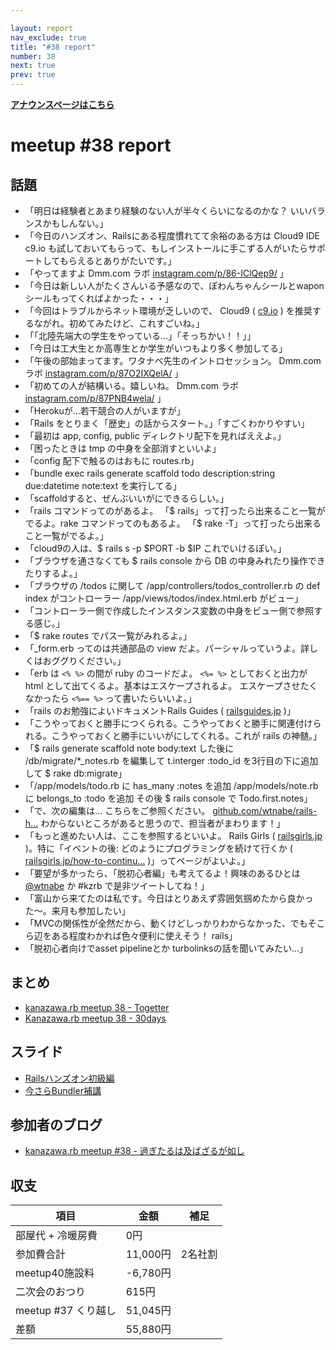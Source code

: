 ```yaml
---

layout: report
nav_exclude: true
title: "#38 report"
number: 38
next: true
prev: true
---
```


<p> <a href="/38/"><strong>アナウンスページはこちら</strong></a></p>

meetup #38 report
==================

話題
----

-   「明日は経験者とあまり経験のない人が半々くらいになるのかな？ いいバランスかもしんない。」
-   「今日のハンズオン、Railsにある程度慣れてて余裕のある方は Cloud9 IDE c9.io も試しておいてもらって、もしインストールに手こずる人がいたらサポートしてもらえるとありがたいです。」
-   「やってますよ Dmm.com ラボ [instagram.com/p/86-IClQep9/](https://instagram.com/p/86-IClQep9/) 」
-   「今日は新しい人がたくさんいる予感なので、ぽわんちゃんシールとwaponシールもってくればよかった・・・」
-   「今回はトラブルからネット環境が乏しいので、 Cloud9 ( [c9.io](https://c9.io/) ) を推奨するながれ。初めてみたけど、これすごいね。」
-   「「北陸先端大の学生をやっている…」「そっちかい！！」」
-   「今日は工大生とか高専生とか学生がいつもより多く参加してる」
-   「午後の部始まってます。ワタナベ先生のイントロセッション。 Dmm.com ラボ [instagram.com/p/87O2IXQelA/](https://instagram.com/p/87O2IXQelA/) 」
-   「初めての人が結構いる。嬉しいね。 Dmm.com ラボ [instagram.com/p/87PNB4wela/](https://instagram.com/p/87PNB4wela/) 」
-   「Herokuが…若干競合の人がいますが」
-   「Rails をとりまく「歴史」の話からスタート。」「すごくわかりやすい」
-   「最初は app, config, public ディレクトリ配下を見ればええよ。」
-   「困ったときは tmp の中身を全部消すといいよ」
-   「config 配下で触るのはおもに routes.rb」
-   「bundle exec rails generate scaffold todo description:string due:datetime note:text を実行してる」
-   「scaffoldすると、ぜんぶいいがにできるらしい。」
-   「rails コマンドってのがあるよ。 「\$ rails」って打ったら出来ること一覧がでるよ。rake コマンドってのもあるよ。 「\$ rake -T」って打ったら出来ること一覧がでるよ。」
-   「cloud9の人は、\$ rails s -p \$PORT -b \$IP これでいけるぽい。」
-   「ブラウザを通さなくても \$ rails console から DB の中身みれたり操作できたりするよ。」
-   「ブラウザの <URL>/todos に関して /app/controllers/todos\_controller.rb の def index がコントローラー /app/views/todos/index.html.erb がビュー」
-   「コントローラー側で作成したインスタンス変数の中身をビュー側で参照する感じ。」
-   「\$ rake routes でパス一覧がみれるよ。」
-   「\_form.erb ってのは共通部品の view だよ。パーシャルっていうよ。詳しくはおググりください。」
-   「erb は `<% %>` の間が ruby のコードだよ。 `<%= %>` としておくと出力が html として出てくるよ。基本はエスケープされるよ。 エスケープさせたくなかったら `<%== %>` って書いたらいいよ。」
-   「rails のお勉強によいドキュメントRails Guides ( [railsguides.jp](http://railsguides.jp/) )」
-   「こうやっておくと勝手につくられる。こうやっておくと勝手に関連付けられる。こうやっておくと勝手にいいがにしてくれる。これが rails の神髄。」
-   「\$ rails generate scaffold note body:text した後に /db/migrate/*\_notes.rb を編集して t.interger :todo\_id を3行目の下に追加して \$ rake db:migrate」
-   「/app/models/todo.rb に has\_many :notes を追加 /app/models/note.rb に belongs\_to :todo を追加 その後 \$ rails console で Todo.first.notes」
-   「で、次の編集は… こちらをご参照ください。 [github.com/wtnabe/rails-h…](https://github.com/wtnabe/rails-handson-todosample/commit/98f1090ca110147593a49d61340410018e5bc42f) わからないところがあると思うので、担当者がまわります！」
-   「もっと進めたい人は、ここを参照するといいよ。 Rails Girls ( [railsgirls.jp](http://railsgirls.jp/) )。特に「イベントの後: どのようにプログラミングを続けて行くか ( [railsgirls.jp/how-to-continu…](http://railsgirls.jp/how-to-continue-with-programming/) )」ってページがよいよ。」
-   「要望が多かったら、「脱初心者編」も考えてるよ！興味のあるひとは [@wtnabe](https://twitter.com/wtnabe) か #kzrb で是非ツイートしてね！」
-   「富山から来てたのは私です。今日はとりあえず雰囲気掴めたから良かった〜。来月も参加したい」
-   「MVCの関係性が全然だから、動くけどしっかりわからなかった、でもそこら辺をある程度わかれば色々便利に使えそう！ rails」
-   「脱初心者向けでasset pipelineとか turbolinksの話を聞いてみたい…」

まとめ
------

-   [kanazawa.rb meetup 38 - Togetter](http://togetter.com/li/888277)
-   [Kanazawa.rb meetup 38 - 30days](http://30d.jp/kzrb/28)

スライド
--------

-   [Railsハンズオン初級編](https://speakerdeck.com/wtnabe/hello-rails-and-more)
-   [今さらBundler補講](https://speakerdeck.com/wtnabe/afresh-bundler-extra-lesson)

参加者のブログ
--------------

-   [kanazawa.rb meetup #38 - 過ぎたるは及ばざるが如し](http://cotton-desu.hatenablog.com/entry/2015/10/18/232408)

収支
----

 | 項目                   | 金額       | 補足      |
 | ---------------------- | ---------- | --------- |
 | 部屋代 + 冷暖房費      | 0円        |           |
 | 参加費合計             | 11,000円   | 2名社割   |
 | meetup40施設料         | -6,780円   |           |
 | 二次会のおつり         | 615円      |           |
 | meetup #37 くり越し    | 51,045円   |           |
 | 差額                   | 55,880円   |           |


